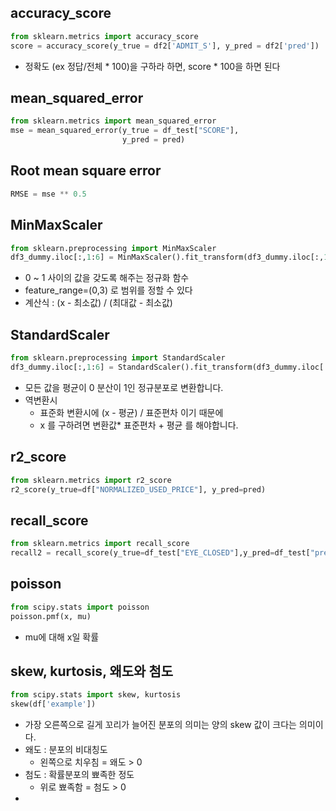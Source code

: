 ## accuracy_score
```python
from sklearn.metrics import accuracy_score
score = accuracy_score(y_true = df2['ADMIT_S'], y_pred = df2['pred'])
```
- 정확도 (ex 정답/전체 * 100)을 구하라 하면, score * 100을 하면 된다

## mean_squared_error
```python
from sklearn.metrics import mean_squared_error
mse = mean_squared_error(y_true = df_test["SCORE"],
                         y_pred = pred)
```

## Root mean square error
```python
RMSE = mse ** 0.5
```

## MinMaxScaler
```python
from sklearn.preprocessing import MinMaxScaler
df3_dummy.iloc[:,1:6] = MinMaxScaler().fit_transform(df3_dummy.iloc[:,1:6])
```
- 0 ~ 1 사이의 값을 갖도록 해주는 정규화 함수
- feature_range=(0,3) 로 범위를 정할 수 있다
- 계산식 : (x - 최소값) / (최대값 - 최소값)
  
## StandardScaler
```python
from sklearn.preprocessing import StandardScaler
df3_dummy.iloc[:,1:6] = StandardScaler().fit_transform(df3_dummy.iloc[:,1:6])
```
- 모든 값을 평균이 0 분산이 1인 정규분포로 변환합니다.
- 역변환시
  - 표준화 변환시에 (x - 평균) / 표준편차 이기 때문에 
  - x 를 구하려면 변환값* 표준편차 + 평균 를 해야합니다.

## r2_score
```python
from sklearn.metrics import r2_score
r2_score(y_true=df["NORMALIZED_USED_PRICE"], y_pred=pred)
```

## recall_score
```python
from sklearn.metrics import recall_score
recall2 = recall_score(y_true=df_test["EYE_CLOSED"],y_pred=df_test["pred"])
```

## poisson
```python
from scipy.stats import poisson
poisson.pmf(x, mu)
```
- mu에 대해 x일 확률

## skew, kurtosis, 왜도와 첨도
```python
from scipy.stats import skew, kurtosis
skew(df['example'])
```
- 가장 오른쪽으로 길게 꼬리가 늘어진 분포의 의미는
양의 skew 값이 크다는 의미이다.
- 왜도 : 분포의 비대칭도
  - 왼쪽으로 치우침 = 왜도 > 0
- 첨도 : 확률분포의 뾰족한 정도
  - 위로 뾰족함 = 첨도 > 0   
- 
